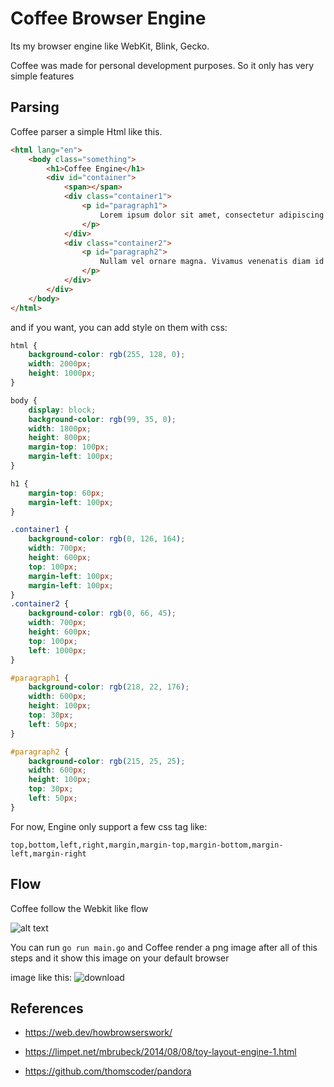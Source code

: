 
# Coffee Browser Engine

Its my browser engine like WebKit, Blink, Gecko.

Coffee was made for personal development purposes. So it only has very simple features

## Parsing

Coffee parser a simple Html like this.

```html
<html lang="en">
    <body class="something">
        <h1>Coffee Engine</h1>
        <div id="container">
            <span></span>
            <div class="container1">
                <p id="paragraph1"> 
                    Lorem ipsum dolor sit amet, consectetur adipiscing elit. 
                </p>
            </div>
            <div class="container2">
                <p id="paragraph2"> 
                    Nullam vel ornare magna. Vivamus venenatis diam id tellus fermentum aliquet.
                </p>
            </div>
        </div>
    </body>
</html>   
```

and if you want, you can add style on them with css:

```CSS
html {
    background-color: rgb(255, 128, 0);
    width: 2000px;
    height: 1000px; 
}

body {
    display: block;
    background-color: rgb(99, 35, 0);
    width: 1800px;
    height: 800px;
    margin-top: 100px;
    margin-left: 100px; 
}

h1 {
    margin-top: 60px;
    margin-left: 100px;
}

.container1 {
    background-color: rgb(0, 126, 164);
    width: 700px;
    height: 600px;
    top: 100px;
    margin-left: 100px;
    margin-left: 100px;
}
.container2 {
    background-color: rgb(0, 66, 45);
    width: 700px;
    height: 600px;
    top: 100px;
    left: 1000px;
}

#paragraph1 {
    background-color: rgb(218, 22, 176);
    width: 600px;
    height: 100px;
    top: 30px;
    left: 50px;
}

#paragraph2 {
    background-color: rgb(215, 25, 25);
    width: 600px;
    height: 100px;
    top: 30px;
    left: 50px;
}   
```

For now, Engine only support a few css tag like:
```
top,bottom,left,right,margin,margin-top,margin-bottom,margin-left,margin-right
```

## Flow
Coffee follow the Webkit like flow

![alt text](https://web-dev.imgix.net/image/T4FyVKpzu4WKF1kBNvXepbi08t52/S9TJhnMX1cu1vrYuQRqM.png?auto=format&w=741)

You can run ```go run main.go``` and Coffee render a png image after all of this steps and it show this image on your default browser

image like this:
![download](https://github.com/yilmazoncum/coffee-browser-engine/assets/55596806/6a782548-c381-49ce-b48d-9ec0c6b5ff96)


## References 

- https://web.dev/howbrowserswork/

- https://limpet.net/mbrubeck/2014/08/08/toy-layout-engine-1.html

- https://github.com/thomscoder/pandora
